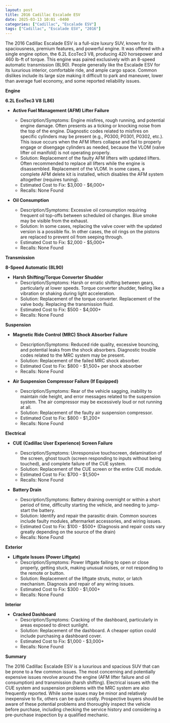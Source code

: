 ```yaml
---
layout: post
title: 2016 Cadillac Escalade ESV
date: 2025-03-13 10:01 -0400
categories: ["Cadillac", "Escalade ESV"]
tags: ["Cadillac", "Escalade ESV", "2016"]
---
```

The 2016 Cadillac Escalade ESV is a full-size luxury SUV, known for its spaciousness, premium features, and powerful engine. It was offered with a single engine option, the 6.2L EcoTec3 V8, producing 420 horsepower and 460 lb-ft of torque. This engine was paired exclusively with an 8-speed automatic transmission (8L90). People generally like the Escalade ESV for its luxurious interior, comfortable ride, and ample cargo space. Common dislikes include its large size making it difficult to park and maneuver, lower than average fuel economy, and some reported reliability issues.

**Engine**

**6.2L EcoTec3 V8 (L86)**

*   **Active Fuel Management (AFM) Lifter Failure**
    *   Description/Symptoms: Engine misfires, rough running, and potential engine damage. Often presents as a ticking or knocking noise from the top of the engine. Diagnostic codes related to misfires on specific cylinders may be present (e.g., P0300, P0301, P0302, etc.). This issue occurs when the AFM lifters collapse and fail to properly engage or disengage cylinders as needed, because the VLOM (valve lifter oil manifold) is not operating properly.
    *   Solution: Replacement of the faulty AFM lifters with updated lifters. Often recommended to replace all lifters while the engine is disassembled. Replacement of the VLOM. In some cases, a complete AFM delete kit is installed, which disables the AFM system altogether (requires tuning).
    *   Estimated Cost to Fix: $3,000 - $6,000+
    *   Recalls: None Found

*   **Oil Consumption**
    *   Description/Symptoms: Excessive oil consumption requiring frequent oil top-offs between scheduled oil changes. Blue smoke may be visible from the exhaust.
    *   Solution: In some cases, replacing the valve cover with the updated version is a possible fix. In other cases, the oil rings on the pistons are replaced to prevent oil from seeping through.
    *   Estimated Cost to Fix: $2,000 - $5,000+
    *   Recalls: None Found

**Transmission**

**8-Speed Automatic (8L90)**

*   **Harsh Shifting/Torque Converter Shudder**
    *   Description/Symptoms: Harsh or erratic shifting between gears, particularly at lower speeds. Torque converter shudder, feeling like a vibration or shaking during light acceleration.
    *   Solution: Replacement of the torque converter. Replacement of the valve body. Replacing the transmission fluid.
    *   Estimated Cost to Fix: $500 - $4,000+
    *   Recalls: None Found

**Suspension**

*   **Magnetic Ride Control (MRC) Shock Absorber Failure**
    *   Description/Symptoms: Reduced ride quality, excessive bouncing, and potential leaks from the shock absorbers. Diagnostic trouble codes related to the MRC system may be present.
    *   Solution: Replacement of the failed MRC shock absorber.
    *   Estimated Cost to Fix: $800 - $1,500+ per shock absorber
    *   Recalls: None Found

*   **Air Suspension Compressor Failure (If Equipped)**
    *   Description/Symptoms: Rear of the vehicle sagging, inability to maintain ride height, and error messages related to the suspension system. The air compressor may be excessively loud or not running at all.
    *   Solution: Replacement of the faulty air suspension compressor.
    *   Estimated Cost to Fix: $800 - $1,200+
    *   Recalls: None Found

**Electrical**

*   **CUE (Cadillac User Experience) Screen Failure**
    *   Description/Symptoms: Unresponsive touchscreen, delamination of the screen, ghost touch (screen responding to inputs without being touched), and complete failure of the CUE system.
    *   Solution: Replacement of the CUE screen or the entire CUE module.
    *   Estimated Cost to Fix: $700 - $1,500+
    *   Recalls: None Found

*   **Battery Drain**
    *   Description/Symptoms: Battery draining overnight or within a short period of time, difficulty starting the vehicle, and needing to jump-start the battery.
    *   Solution: Identify and repair the parasitic drain. Common sources include faulty modules, aftermarket accessories, and wiring issues.
    *   Estimated Cost to Fix: $100 - $500+ (Diagnosis and repair costs vary greatly depending on the source of the drain)
    *   Recalls: None Found

**Exterior**

*   **Liftgate Issues (Power Liftgate)**
    *   Description/Symptoms: Power liftgate failing to open or close properly, getting stuck, making unusual noises, or not responding to the remote or button.
    *   Solution: Replacement of the liftgate struts, motor, or latch mechanism. Diagnosis and repair of any wiring issues.
    *   Estimated Cost to Fix: $300 - $1,000+
    *   Recalls: None Found

**Interior**

*   **Cracked Dashboard**
    *   Description/Symptoms: Cracking of the dashboard, particularly in areas exposed to direct sunlight.
    *   Solution: Replacement of the dashboard. A cheaper option could include purchasing a dashboard cover.
    *   Estimated Cost to Fix: $1,000 - $3,000+
    *   Recalls: None Found

**Summary**

The 2016 Cadillac Escalade ESV is a luxurious and spacious SUV that can be prone to a few common issues. The most concerning and potentially expensive issues revolve around the engine (AFM lifter failure and oil consumption) and transmission (harsh shifting). Electrical issues with the CUE system and suspension problems with the MRC system are also frequently reported. While some issues may be minor and relatively inexpensive to fix, others can be quite costly. Prospective buyers should be aware of these potential problems and thoroughly inspect the vehicle before purchase, including checking the service history and considering a pre-purchase inspection by a qualified mechanic.

